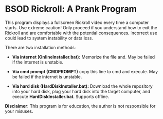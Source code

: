 # BSOD Rickroll: A Prank Program

This program displays a fullscreen Rickroll video every time a computer starts.  Use extreme caution! Only proceed if you understand how to exit the Rickroll and are comfortable with the potential consequences. Incorrect use could lead to system instability or data loss.

There are two installation methods:

* **Via internet (OnlineInstaller.bat):** Memorize the file and. May be failed if the internet is unstable.
* **Via cmd prompt (CMDPROMPT)** copy this line to cmd and execute. May be failed if the internet is unstable.
  
* **Via hard disk (HardDiskInstaller.bat):** Download the whole repository into your hard disk, plug your hard disk into the target computer, and execute **HardDiskInstaller.bat**. Supports offline.

**Disclaimer:** This program is for education, the author is not responsible for your misuses.
